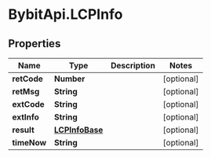 # BybitApi.LCPInfo

## Properties
Name | Type | Description | Notes
------------ | ------------- | ------------- | -------------
**retCode** | **Number** |  | [optional] 
**retMsg** | **String** |  | [optional] 
**extCode** | **String** |  | [optional] 
**extInfo** | **String** |  | [optional] 
**result** | [**LCPInfoBase**](docs/LCPInfoBase.md) |  | [optional] 
**timeNow** | **String** |  | [optional] 


